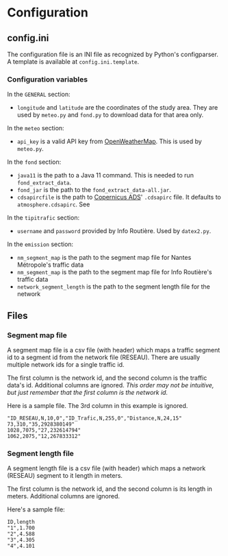 # Configuration

## config.ini

The configuration file is an INI file as recognized by Python's configparser. A template is available at `config.ini.template`.

### Configuration variables

In the `GENERAL` section:
- `longitude` and `latitude` are the coordinates of the study area.
They are used by `meteo.py` and `fond.py` to download data for that area only.

In the `meteo` section:
- `api_key` is a valid API key from [OpenWeatherMap](https://openweathermap.org/). This is used by `meteo.py`.

In the `fond` section:
- `java11` is the path to a Java 11 command. This is needed to run `fond_extract_data`.
- `fond_jar` is the path to the `fond_extract_data-all.jar`.
- `cdsapircfile` is the path to [Copernicus ADS](https://ads.atmosphere.copernicus.eu/)' `.cdsapirc` file. It defaults to `atmosphere.cdsapirc`. See 

In the `tipitrafic` section:
- `username` and `password` provided by Info Routière. Used by `datex2.py`.

In the `emission` section:
- `nm_segment_map` is the path to the segment map file for Nantes Métropole's traffic data
- `nm_segment_map` is the path to the segment map file for Info Routière's traffic data
- `network_segment_length` is the path to the segment length file for the network

## Files

### Segment map file

A segment map file is a csv file (with header) which maps a traffic segment id to a segment id from the network file (RESEAU). There are usually multiple network ids for a single traffic id.

The first column is the network id, and the second column is the traffic data's id. Additional columns are ignored. _This order may not be intuitive, but just remember that the first column is the network id._

Here is a sample file. The 3rd column in this example is ignored.
```csv
"ID_RESEAU,N,10,0","ID_Trafic,N,255,0","Distance,N,24,15"
73,310,"35,2928380149"
1028,7075,"27,232614794"
1062,2075,"12,267833312"
```

### Segment length file

A segment length file is a csv file (with header) which maps a network (RESEAU) segment to it length in meters.

The first column is the network id, and the second column is its length in meters. Additional columns are ignored.

Here's a sample file:
```csv
ID,length
"1",1.700
"2",4.588
"3",4.305
"4",4.101
```